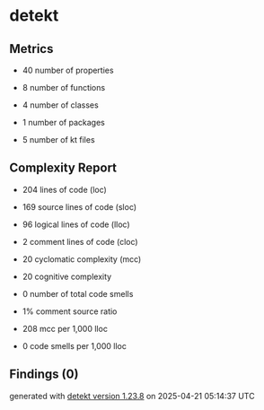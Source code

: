 # detekt

## Metrics

* 40 number of properties

* 8 number of functions

* 4 number of classes

* 1 number of packages

* 5 number of kt files

## Complexity Report

* 204 lines of code (loc)

* 169 source lines of code (sloc)

* 96 logical lines of code (lloc)

* 2 comment lines of code (cloc)

* 20 cyclomatic complexity (mcc)

* 20 cognitive complexity

* 0 number of total code smells

* 1% comment source ratio

* 208 mcc per 1,000 lloc

* 0 code smells per 1,000 lloc

## Findings (0)

generated with [detekt version 1.23.8](https://detekt.dev/) on 2025-04-21 05:14:37 UTC
